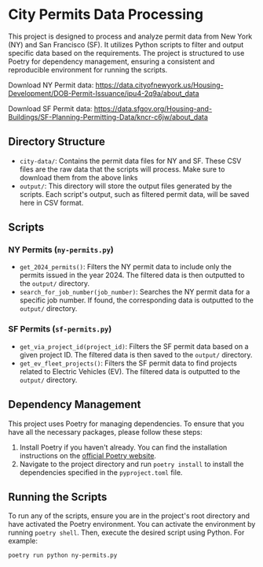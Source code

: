 # City Permits Data Processing

This project is designed to process and analyze permit data from New York (NY) and San Francisco (SF). It utilizes Python scripts to filter and output specific data based on the requirements. The project is structured to use Poetry for dependency management, ensuring a consistent and reproducible environment for running the scripts.

Download NY Permit data:
https://data.cityofnewyork.us/Housing-Development/DOB-Permit-Issuance/ipu4-2q9a/about_data

Download SF Permit data:
https://data.sfgov.org/Housing-and-Buildings/SF-Planning-Permitting-Data/kncr-c6jw/about_data

## Directory Structure
- `city-data/`: Contains the permit data files for NY and SF. These CSV files are the raw data that the scripts will process. Make sure to download them from the above links
- `output/`: This directory will store the output files generated by the scripts. Each script's output, such as filtered permit data, will be saved here in CSV format.

## Scripts

### NY Permits (`ny-permits.py`)

- `get_2024_permits()`: Filters the NY permit data to include only the permits issued in the year 2024. The filtered data is then outputted to the `output/` directory.
- `search_for_job_number(job_number)`: Searches the NY permit data for a specific job number. If found, the corresponding data is outputted to the `output/` directory.

### SF Permits (`sf-permits.py`)

- `get_via_project_id(project_id)`: Filters the SF permit data based on a given project ID. The filtered data is then saved to the `output/` directory.
- `get_ev_fleet_projects()`: Filters the SF permit data to find projects related to Electric Vehicles (EV). The filtered data is outputted to the `output/` directory.

## Dependency Management

This project uses Poetry for managing dependencies. To ensure that you have all the necessary packages, please follow these steps:

1. Install Poetry if you haven't already. You can find the installation instructions on the [official Poetry website](https://python-poetry.org/docs/).
2. Navigate to the project directory and run `poetry install` to install the dependencies specified in the `pyproject.toml` file.

## Running the Scripts

To run any of the scripts, ensure you are in the project's root directory and have activated the Poetry environment. You can activate the environment by running `poetry shell`. Then, execute the desired script using Python. For example:

```shell
poetry run python ny-permits.py
```